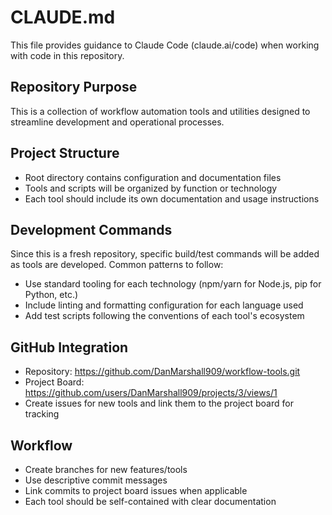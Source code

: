 # CLAUDE.md

This file provides guidance to Claude Code (claude.ai/code) when working with code in this repository.

## Repository Purpose

This is a collection of workflow automation tools and utilities designed to streamline development and operational processes.

## Project Structure

- Root directory contains configuration and documentation files
- Tools and scripts will be organized by function or technology
- Each tool should include its own documentation and usage instructions

## Development Commands

Since this is a fresh repository, specific build/test commands will be added as tools are developed. Common patterns to follow:

- Use standard tooling for each technology (npm/yarn for Node.js, pip for Python, etc.)
- Include linting and formatting configuration for each language used
- Add test scripts following the conventions of each tool's ecosystem

## GitHub Integration

- Repository: https://github.com/DanMarshall909/workflow-tools.git
- Project Board: https://github.com/users/DanMarshall909/projects/3/views/1
- Create issues for new tools and link them to the project board for tracking

## Workflow

- Create branches for new features/tools
- Use descriptive commit messages
- Link commits to project board issues when applicable
- Each tool should be self-contained with clear documentation